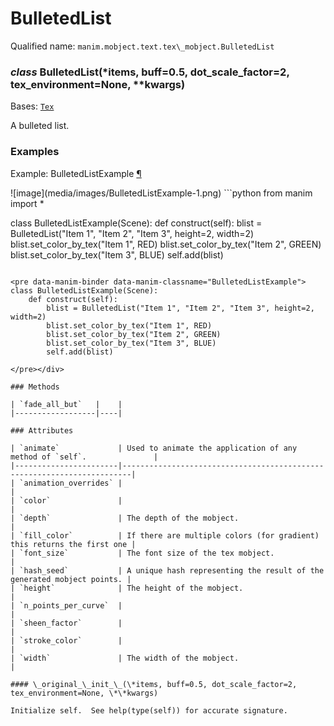 # BulletedList

Qualified name: `manim.mobject.text.tex\_mobject.BulletedList`

### *class* BulletedList(\*items, buff=0.5, dot_scale_factor=2, tex_environment=None, \*\*kwargs)

Bases: [`Tex`](manim.mobject.text.tex_mobject.Tex.md#manim.mobject.text.tex_mobject.Tex)

A bulleted list.

### Examples

<div id="bulletedlistexample" class="admonition admonition-manim-example">
<p class="admonition-title">Example: BulletedListExample <a class="headerlink" href="#bulletedlistexample">¶</a></p>![image](media/images/BulletedListExample-1.png)
```python
from manim import *

class BulletedListExample(Scene):
    def construct(self):
        blist = BulletedList("Item 1", "Item 2", "Item 3", height=2, width=2)
        blist.set_color_by_tex("Item 1", RED)
        blist.set_color_by_tex("Item 2", GREEN)
        blist.set_color_by_tex("Item 3", BLUE)
        self.add(blist)
```

<pre data-manim-binder data-manim-classname="BulletedListExample">
class BulletedListExample(Scene):
    def construct(self):
        blist = BulletedList("Item 1", "Item 2", "Item 3", height=2, width=2)
        blist.set_color_by_tex("Item 1", RED)
        blist.set_color_by_tex("Item 2", GREEN)
        blist.set_color_by_tex("Item 3", BLUE)
        self.add(blist)

</pre></div>

### Methods

| `fade_all_but`   |    |
|------------------|----|

### Attributes

| `animate`             | Used to animate the application of any method of `self`.               |
|-----------------------|------------------------------------------------------------------------|
| `animation_overrides` |                                                                        |
| `color`               |                                                                        |
| `depth`               | The depth of the mobject.                                              |
| `fill_color`          | If there are multiple colors (for gradient) this returns the first one |
| `font_size`           | The font size of the tex mobject.                                      |
| `hash_seed`           | A unique hash representing the result of the generated mobject points. |
| `height`              | The height of the mobject.                                             |
| `n_points_per_curve`  |                                                                        |
| `sheen_factor`        |                                                                        |
| `stroke_color`        |                                                                        |
| `width`               | The width of the mobject.                                              |

#### \_original_\_init_\_(\*items, buff=0.5, dot_scale_factor=2, tex_environment=None, \*\*kwargs)

Initialize self.  See help(type(self)) for accurate signature.

